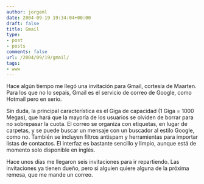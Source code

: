 ```yaml
---
author: jorgeml
date: 2004-09-19 19:34:04+00:00
draft: false
title: Gmail
type: 
- post
- posts
comments: false
url: /2004/09/19/gmail/
tags:
- www
---
```


Hace algún tiempo me llegó una invitación para Gmail, cortesía de Maarten. Para los que no lo sepais, Gmail es el servicio de correo de Google, como Hotmail pero en serio.

Sin duda, la principal característica es el Giga de capacidad (1 Giga = 1000 Megas), que hará que la mayoría de los usuarios se olviden de borrar para no sobrepasar la cuota. El correo se organiza con etiquetas, en lugar de carpetas, y se puede buscar un mensaje con un buscador al estilo Google, como no. También se incluyen filtros antispam y herramientas para importar listas de contactos. El interfaz es bastante sencillo y limpio, aunque está de momento solo disponible en inglés.

Hace unos días me llegaron seis invitaciones para ir repartiendo. Las invitaciones ya tienen dueño, pero si alguien quiere alguna de la próxima remesa, que me mande un correo.
